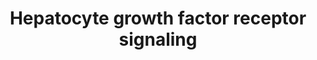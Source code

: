 ---
annotations:
- id: CL:0000182
  parent: native cell
  type: Cell Type Ontology
  value: hepatocyte
- id: PW:0000105
  parent: signaling pathway
  type: Pathway Ontology
  value: Rho/Rac/Cdc42 mediated signaling pathway
- id: PW:0000578
  parent: signaling pathway
  type: Pathway Ontology
  value: scatter factor/hepatocyte growth factor signaling pathway
authors:
- 169.230.77.174
- MaintBot
- Khanspers
- Ddigles
- Mkutmon
- Eweitz
- DeSl
description: 'Signaling pathway of the Hepatocyte Growth Factor Receptor (Homo sapiens)
  also know as C-Met. The C-Met activation results in the stimulation of a variety
  of intracellular signalling pathways, which regulate several processes such as:
  motility, migration, proliferation and invasion.'
last-edited: 2022-01-06
organisms:
- Mus musculus
redirect_from:
- /index.php/Pathway:WP193
- /instance/WP193
revision: null
schema-jsonld:
- '@context': https://schema.org/
  '@id': https://wikipathways.github.io/pathways/WP193.html
  '@type': Dataset
  creator:
    '@type': Organization
    name: WikiPathways
  description: 'Signaling pathway of the Hepatocyte Growth Factor Receptor (Homo sapiens)
    also know as C-Met. The C-Met activation results in the stimulation of a variety
    of intracellular signalling pathways, which regulate several processes such as:
    motility, migration, proliferation and invasion.'
  keywords:
  - Crk
  - Crkl
  - Dock1
  - Elk1
  - Fos
  - Gab1
  - Grb2
  - Hgf
  - Hras1
  - Itga1
  - Itgb1
  - Jun
  - Map2k1
  - Map2k2
  - Map4k1
  - Mapk1
  - Mapk3
  - Mapk8
  - Met
  - Pak1
  - Pik3ca
  - Pten
  - Ptk2
  - Ptk2b
  - Ptpn11
  - Pxn
  - Raf1
  - Rap1a
  - Rap1b
  - Rapgef1
  - Rasa1
  - Sos1
  - Src
  - Stat3
  license: CC0
  name: Hepatocyte growth factor receptor signaling
seo: CreativeWork
title: Hepatocyte growth factor receptor signaling
wpid: WP193
---